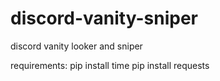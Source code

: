 # discord-vanity-sniper
discord vanity looker and sniper

requirements:
pip install time
pip install requests
